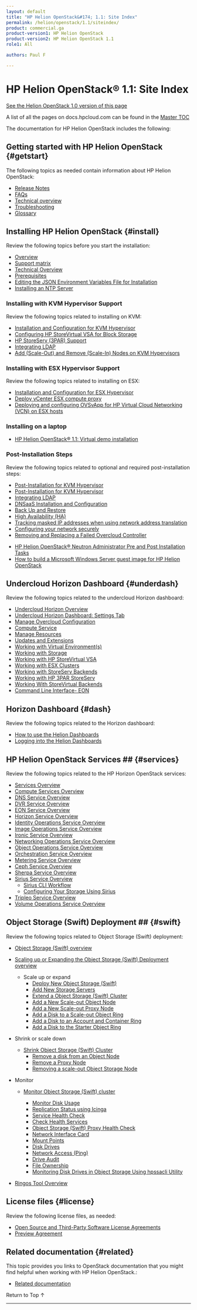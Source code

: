```yaml
---
layout: default
title: "HP Helion OpenStack&#174; 1.1: Site Index"
permalink: /helion/openstack/1.1/siteindex/
product: commercial.ga
product-version1: HP Helion OpenStack
product-version2: HP Helion OpenStack 1.1
role1: All

authors: Paul F

---
```

<!--PUBLISHED-->

<script>

function PageRefresh {
onLoad="window.refresh"
}

PageRefresh();

</script>

<!--
<p style="font-size: small;"> <a href="/helion/openstack/1.1/3rd-party-license-agreements/">&#9664; PREV</a> | <a href="/helion/openstack/1.1/">&#9650; UP</a> | NEXT &#9654; </p>
-->

# HP Helion OpenStack&#174; 1.1: Site Index
[See the Helion OpenStack 1.0 version of this page](/helion/openstack/siteindex/)

A list of all the pages on docs.hpcloud.com can be found in the [Master TOC](/master-toc/)

The documentation for HP Helion OpenStack includes the following:

<!-- Trying something
* [Release Notes](#release)
* [Getting started with HP Helion OpenStack](#getstart)
* [Related documentation](#related)
* [Installing HP Helion OpenStack](#install)
* [Updating HP Helion OpenStack](#update)
* [Undercloud Horizon Dashboard](#underdash)
* [Horizon Dashboard](#dash)
* [HP Helion OpenStack Services](#services)
* [Object Storage (Swift) Deployment](#swift)
* [License files](#license)
* [Related documentation](#related)
-->


## Getting started with HP Helion OpenStack {#getstart}

The following topics as needed contain information about HP Helion OpenStack:

- [Release Notes](/helion/openstack/1.1/release-notes/) 
- [FAQs](/helion/openstack/1.1/faq/)  
- [Technical overview](/helion/openstack/1.1/technical-overview/)
- [Troubleshooting](/helion/openstack/1.1/services/troubleshooting/)
- [Glossary](/helion/openstack/1.1/glossary/)


## Installing HP Helion OpenStack {#install}

Review the following topics before you start the installation:

- [Overview](/helion/openstack/1.1/install/overview/) 
- [Support matrix](/helion/openstack/1.1/support-matrix/)
- [Technical Overview](/helion/openstack/1.1/technical-overview/)
- [Prerequisites](/helion/openstack/1.1/install/prereqs/)
- [Editing the JSON Environment Variables File for Installation](/helion/openstack/1.1/install/envars/)
- [Installing an NTP Server](/helion/openstack/1.1/install/ntp/)


### Installing with KVM Hypervisor Support

Review the following topics related to installing on KVM:

- [Installation and Configuration for KVM Hypervisor](/helion/openstack/1.1/install/kvm/)
- [Configuring HP StoreVirtual VSA for Block Storage](/helion/openstack/1.1/install/vsa/)
- [HP StoreServ (3PAR) Support](/helion/openstack/1.1/install/3par/)
- [Integrating LDAP](/helion/openstack/1.1/services/identity/integrate-ldap/)
- [Add (Scale-Out) and Remove (Scale-In) Nodes on KVM Hypervisors](/helion/openstack/1.1/install/add/nodes/)

### Installing with ESX Hypervisor Support

Review the following topics related to installing on ESX:

- [Installation and Configuration for ESX Hypervisor](/helion/openstack/1.1/install/esx/)
- [Deploy vCenter ESX compute proxy](/helion/openstack/1.1/install/esx/proxy/)
- [Deploying and configuring OVSvApp for HP Virtual Cloud Networking (VCN) on ESX hosts](/helion/openstack/1.1/install/ovsvapp/)

### Installing on a laptop

*  [HP Helion OpenStack&#174; 1.1: Virtual demo installation]( /helion/openstack/1.1/install/laptop/demo/)

### Post-Installation Steps

Review the following topics related to optional and required post-installation steps:

- [Post-Installation for KVM Hypervisor](http://docs.hpcloud.com/helion/openstack/1.1/install/post-kvm/)
- [Post-Installation for KVM Hypervisor](http://docs.hpcloud.com/helion/openstack/1.1/install/post-kvm/)
- [Integrating LDAP](/helion/openstack/1.1/services/identity/integrate-ldap/)
- [DNSaaS Installation and Configuration](/helion/openstack/1.1/install/dnsaas/)
- [Back Up and Restore](/helion/openstack/1.1/backup.restore/)
- [High Availability (HA)](/helion/openstack/1.1/high-availability/)
- [Tracking masked IP addresses when using network address translation](/helion/openstack/1.1/maskedIP/)
- [Configuring your network securely](/helion/openstack/1.1/install/security/)
- [Removing and Replacing a Failed Overcloud Controller]( /helion/openstack/1.1/removing/failedovercloud/)
* [HP Helion OpenStack&#174; Neutron Administrator Pre and Post Installation Tasks]( /helion/openstack/1.1/services/neutron/installation/intro/)
*  [How to build a Microsoft Windows Server guest image for HP Helion OpenStack]( /helion/openstack/1.1/create-deploy/certified-microsoft-windows/guest-image/)


## Undercloud Horizon Dashboard {#underdash}

Review the following topics related to the undercloud Horizon dashboard:

- [Undercloud Horizon Overview](/helion/openstack/1.1/undercloud/horizon/overview/)
- [Undercloud Horizon Dashboard: Settings Tab](/helion/openstack/1.1/undercloud/admin/settings/)
- [Manage Overcloud Configuration](/helion/openstack/1.1/undercloud/oc/config/)
- [Compute Service](/helion/openstack/1.1/undercloud/resource/esx/compute/)
- [Manage Resources](/helion/openstack/1.1/undercloud/manage/resources/overview/)
- [Updates and Extensions](/helion/openstack/1.1/undercloud/admin/updates-and-extension/)
- [Working with Virtual Environment(s)](/helion/openstack/1.1/undercloud/resource/esx/)
- [Working with Storage](/helion/openstack/1.1/undercloud/manage/resources/storage/)
- [Working with HP StoreVirtual VSA](/helion/openstack/1.1/undercloud/storage/storevirtual/)
- [Working with ESX Clusters](/helion/openstack/1.1/undercloud/oc/config/esx/)
- [Working with StoreServ Backends](/helion/openstack/1.1/undercloud/oc/config/storeserv/)
- [Working with HP 3PAR StoreServ](/helion/openstack/1.1/undercloud/storage/storeserv/)
- [Working With StoreVirtual Backends](/helion/openstack/1.1/undercloud/oc/config/storevirtual/)
- [Command Line Interface- EON](/helion/openstack/1.1/undercloud/eon/cli/)

## Horizon Dashboard {#dash}

Review the following topics related to the Horizon dashboard:

- [How to use the Helion Dashboards](/helion/openstack/1.1/dashboard/how-works/)
- [Logging into the Helion Dashboards](/helion/openstack/1.1/dashboard/login/)


## HP Helion OpenStack Services ## {#services}

Review the following topics related to the HP Horizon OpenStack services:


- [Services Overview](/helion/openstack/1.1/services/overview/)
- [Compute Services Overview](/helion/openstack/1.1/services/compute/overview/)
- [DNS Service Overview](/helion/openstack/1.1/services/dns/overview/)
- [DVR Service Overview](/helion/openstack/1.1/services/dvr/overview/)
- [EON Service Overview](/helion/openstack/1.1/services/eon/overview/)
- [Horizon Service Overview](/helion/openstack/1.1/services/horizon/overview/)
- [Identity Operations Service Overview](/helion/openstack/1.1/services/identity/overview/)
- [Image Operations Service Overview](/helion/openstack/1.1/services/imaging/overview/)
- [Ironic Service Overview](/helion/openstack/1.1/services/ironic/overview/)
- [Networking Operations Service Overview](/helion/openstack/1.1/services/networking/overview/)
- [Object Operations Service Overview](/helion/openstack/1.1/services/object/overview/)
- [Orchestration Service Overview](/helion/openstack/1.1/services/orchestration/overview/)
- [Metering Service Overview](/helion/openstack/1.1/services/reporting/overview/)
- [Ceph Service Overview]( /helion/openstack/1.1/services/ceph/)
- [Sherpa Service Overview](/helion/openstack/1.1/services/sherpa/overview/)
- [Sirius Service Overview](/helion/openstack/1.1/services/sirius/overview/)
	- [Sirius CLI Workflow](/helion/openstack/1.1/sirius/cli/workflow)
	- [Configuring Your Storage Using Sirius](/helion/openstack/1.1/sirius-cli/)
- [Tripleo Service Overview](/helion/openstack/1.1/services/tripleo/overview/)
- [Volume Operations Service Overview](/helion/openstack/1.1/services/volume/overview/)

<!-- Not in 1.01
- [Eve Service Overview](/helion/openstack/1.1/services/eve/overview/)
- [Focus Service Overview](/helion/openstack/1.1/services/focus/overview/)
- [Reporting Service Overview](/helion/openstack/1.1/services/reporting/overview/) -->



## Object Storage (Swift) Deployment ## {#swift}

Review the following topics related to Object Storage (Swift) deployment:

- [Object Storage (Swift) overview](/helion/openstack/1.1/services/object/overview/)
- [Scaling up or Expanding the Object Storage (Swift) Deployment overview](/helion/openstack/1.1/services/object/overview/scale-out-swift/)

	- Scale up or expand 
		- [Deploy New  Object Storage (Swift)](/helion/openstack/1.1/services/swift/deployment-scale-out/)
		- [Add New Storage Servers](/helion/openstack/1.1/services/swift/provision-nodes)
		- [Extend a Object Storage (Swift) Cluster](/helion/openstack/1.1/services/object/swift/expand-cluster/)
		- [Add a New Scale-out Object Node](/helion/openstack/1.1/services/swift/deployment/add-disk-object-node/)
		- [Add a New Scale-out Proxy Node](/helion/openstack/1.1/services/swift/deployment/add-proxy-node/)
		- [Add a Disk to a Scale-out Object Ring](/helion/openstack/1.1/services/swift/deployment/add-disk-scale-out/)
		- [Add a Disk to an Account and Container Ring](/helion/openstack/1.1/services/swift/deployment/add-disk-account-container/)
		- [Add a Disk to the Starter Object Ring](/helion/openstack/1.1/services/swift/deployment/add-disk-starter/)

- Shrink or scale down

	- [Shrink Object Storage (Swift) Cluster](/helion/openstack/1.1/services/object/swift/shrink-cluster/) 
		- [Remove a disk from an Object Node](/helion/openstack/1.1/services/swift/deployment/remove-existing-disk/)
		- [Remove a Proxy Node](/helion/openstack/1.1/services/swift/deployment/remove-proxy-node/)
		- [Removing a scale-out Object Storage Node](/helion/openstack/1.1/services/swift/deployment/remove-scale-out-object-node/)
	
- Monitor

	- [Monitor Object Storage (Swift) cluster]( /helion/openstack/1.1/services/object/swift/Monitor-cluster/)

		* [Monitor Disk Usage]( /helion/openstack/1.1/services/object/swift/Monitor-disk/)
		* [Replication Status using Icinga](/helion/openstack/1.1/services/object/swift/replica-status/)
		* [Service Health Check](/helion/openstack/1.1/services/object/swift/health-check/)
		* [Check Health Services](/helion/openstack/1.1/services/object/swift/health-swift-services/)
		* [Object Storage (Swift) Proxy Health Check]( /helion/openstack/1.1/services/object/swift/monitor-swift-proxy-health-checks/)
		* [Network Interface Card](/helion/openstack/1.1/services/object/swift/monitor-speed-of-NIC/)
		* [Mount Points](/helion/openstack/1.1/services/object/swift/mount-points/)
		* [Disk Drives](/helion/openstack/1.1/services/object/swift/disk-drive/)
		* [Network Access (Ping)](/helion/openstack/1.1/services/object/swift/monitor-network-access-ping/)
		* [Drive Audit]( /helion/openstack/1.1/services/object/swift/monitor-swift-drive-audit/)
		* [File Ownership](/helion/openstack/1.1/services/object/swift/file-ownership/)
		* [Monitoring Disk Drives in Object Storage Using hpssacli Utility](/helion/openstack/1.1/services/swift/diagnosis-disk-health/hpssacli/)

- [Ringos Tool Overview](/helion/openstack/1.1/GA1/services/object/pyringos/)

## License files {#license}

Review the following license files, as needed:

- [Open Source and Third-Party Software License Agreements](/helion/openstack/1.1/3rd-party-license-agreements/)
- [Preview Agreement](/helion/openstack/1.1/eula/)
 
## Related documentation {#related}

This topic provides you links to OpenStack documentation that you might find helpful when working with HP Helion OpenStack.\:

* [Related documentation](/helion/openstack/1.1/related-links)

<a href="#top" style="padding:14px 0px 14px 0px; text-decoration: none;"> Return to Top &#8593; </a>
 
----
